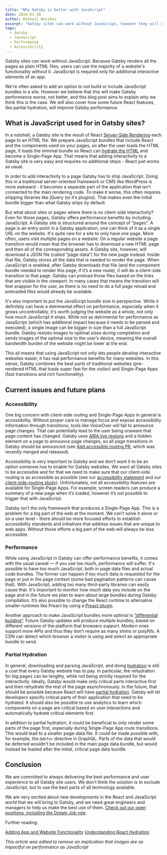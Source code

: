 ```yaml
---
title: "Why Gatsby is better with JavaScript"
date: 2020-01-30
author: Mikhail Novikov
excerpt: "Gatsby sites can work without JavaScript, however they will often be faster when JavaScript is enabled. In addition, adding interactive elements is much easier."
tags:
  - Gatsby
  - JavaScript
  - Performance
  - Accessibility
---
```


Gatsby sites can work without JavaScript. Because Gatsby renders all the pages as plain HTML files, users can use the majority of a website's functionality without it. JavaScript is required only for additional interactive elements of an app.

We're often asked to add an option to not build or include JavaScript bundles in a site. However we believe that this will make Gatsby performance worse, not better, and this blog post aims to explain why we think this is the case. We will also cover how some future React features, like partial hydration, will improve Gatsby performance.

## What is JavaScript used for in Gatsby sites?

In a nutshell, a Gatsby site is the result of React [Server-Side Rendering](/docs/glossary#server-side) each page to an HTML file. We prepare JavaScript bundles that include React and the components used on your pages, so after the user loads the HTML page, it loads the minimal bundle so React can [hydrate the HTML](/docs/react-hydration) and become a Single-Page App. That means that adding interactivity to a Gatsby site is very easy and requires no additional steps - React just works as usual.

In order to add interactivity to a page Gatsby has to ship JavaScript. Doing this in a traditional server-oriented framework or CMS like WordPress is more awkward - it becomes a separate part of the application that isn’t connected to the main rendering code. To make it worse, this often requires shipping libraries like jQuery (or it’s plugins). That makes even the initial bundle bigger than what Gatsby ships by default.

But what about sites or pages where there is no client-side interactivity? Even for those pages, Gatsby offers performance benefits by including JavaScript. A Gatsby site is structured around the concept of “pages”. A page is an entry point in a Gatsby application, one can think of it as a single URL on the website. It's quite rare for a site to only have one page. More often, users visit multiple pages on a website. On a regular website a page transition would mean that the browser has to download a new HTML page and then all of the corresponding assets. A Gatsby site, however, will download a JSON file (called “page-data”) for the new page instead. Inside that file, Gatsby stores all the data that is needed to render the page. When JavaScript is enabled, after Gatsby downloads that file (and the component bundle needed to render this page, if it’s a new route), it will do a client-side transition to that page. Gatsby can preload those files based on the links that are visible in the viewport. In many cases that means the transition will feel snappier for the user, as there is no need to do a full page reload and preloaded files would already be available.

It's also important to put the JavaScript bundle size in perspective. While it definitely can have a detrimental effect on performance, especially when it grows uncontrollably, it's worth judging the website as a whole, not only how much JavaScript it ships. While not as detrimental for performance as JavaScript (which has additional impact because it needs to be parsed and executed), a single image can be bigger in size than a full JavaScript bundle. Gatsby resizes images to optimal sizes during compilation and sends images of the optimal size to the user’s device, meaning the overall bandwidth burden of the website might be lower at the end.

This all means that using JavaScript not only lets people develop interactive websites easier, it has real performance benefits for many websites. In this sense, Gatsby combines the best parts of traditional websites (pre-rendered HTML that loads super fast for the visitor) and Single-Page Apps (fast transitions and rich functionality).

## Current issues and future plans

### Accessibility

One big concern with client-side routing and Single-Page Apps in general is accessibility. Without proper care to manage focus and expose accessibility information through transitions, tools like VoiceOver will fail to announce page changes. That can potentially lead to the user being unaware that page content has changed. Gatsby uses [ARIA live regions](https://developer.mozilla.org/en-US/docs/Web/Accessibility/ARIA/ARIA_Live_Regions) and a hidden element on a page to announce page changes, so all page transitions in Gatsby should be announced (see [Add accessible routing PR](https://github.com/gatsbyjs/gatsby/pull/19290), which was recently merged and released).

Accessibility is very important to Gatsby and we don’t want it to be an option someone has to enable for Gatsby websites. We want all Gatsby sites to be accessible and for that we need to make sure that our client-side routing is as accessible as possible (see our [accessibility statement](/blog/2019-04-18-gatsby-commitment-to-accessibility/) and our [client-side-routing study](/blog/2019-07-11-user-testing-accessible-client-routing/)). Unfortunately, not all accessibility features are available for Single-Page Apps. For example, screen readers can produce a summary of a new page when it’s loaded, however it’s not possible to trigger that with JavaScript.

Gatsby isn’t the only framework that produces a Single-Page App. This is a problem for a big part of the web at the moment. We can’t solve it alone or on a user level - there should be more focused efforts to establish accessibility standards and initiatives that address issues that are unique to web apps. Without those efforts a big part of the web will always be less accessible.

### Performance

While using JavaScript in Gatsby can offer performance benefits, it comes with the usual caveat — if you use too much, performance will suffer. It's possible to have too much JavaScript, both in page data files and actual code bundles. The former can happen if too much data is requested for the page or put in the page context (some bad pagination patterns can cause that). With JavaScript, adding too many third-party libraries can easily cause that. It's important to monitor how much data you include on the page and in the future we plan to warn about large bundles during Gatsby compilation. It’s also possible to change the React runtime to alternative smaller runtimes like Preact by using a [Preact plugin](/packages/gatsby-plugin-preact/).

Another approach to make JavaScript bundles more optimal is [“differential building”](https://github.com/gatsbyjs/gatsby/issues/2114). Future Gatsby updates will produce multiple bundles, based on different versions of the platform that browsers support. Modern ones support more APIs and thus they don’t require as many shims or polyfills. A CDN can detect which browser a visitor is using and select an appropriate bundle to send.

### Partial Hydration

In general, downloading and parsing JavaScript, and doing [hydration](/docs/glossary/#hydration) is still a cost that every Gatsby website has to pay. In particular, the rehydration for big pages can be lengthy, while not being strictly required for the interactivity. Ideally, Gatsby would make only critical parts interactive first and then rehydrate the rest of the page asynchronously. In the future, that should be possible because React will have [partial hydration](https://github.com/facebook/react/issues/13206). Gatsby will let developers specify critical parts of their application that need to be hydrated. It should also be possible to use analytics to learn which components on a page are critical based on user interactions and automatically hydrate critical elements first.

In addition to partial hydration, it could be beneficial to only render some parts of the page first, especially during Single-Page App route transitions. This would lead to a smaller page-data file. It could be made possible with, for example, the `@defer` directive in GraphQL. Parts of the data that would be deferred wouldn't be included in the main page data bundle, but would instead be loaded after the initial, critical page data bundle.

## Conclusion

We are committed to always delivering the best performance and user experience to all Gatsby site users. We don't think the solution is to exclude JavaScript, but to use the best parts of all technology available.

We are very excited about new developments in the React and JavaScript world that we will bring to Gatsby, and we need great engineers and managers to help us make the best use of them. [Check out our open positions, including the Dream Job role](https://www.gatsbyjs.com/careers/).

Further reading:

[Adding App and Website Functionality](/docs/adding-app-and-website-functionality/)
[Understanding React Hydration](/docs/react-hydration/)

_This article was edited to remove an implication that images are as impactful on performance as JavaScript_
